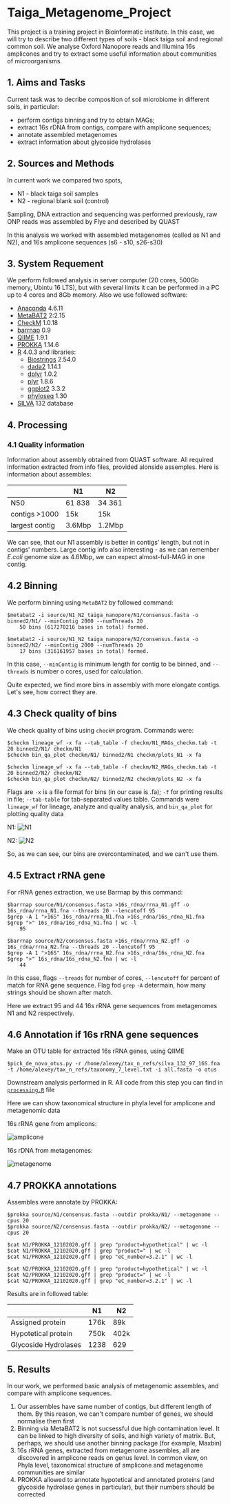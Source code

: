 # Taiga_Metagenome_Project

This project is a training project in Bioinformatic institute. In this case, we will try to describe two different types of soils - black taiga soil and regional common soil. We analyse Oxford Nanopore reads and Illumina 16s amplicones and try to extract some useful information about communities of microorganisms.

## 1. Aims and Tasks

Current task was to decribe composition of soil microbiome in different soils, in particular:

* perform contigs binning and try to obtain MAGs;
* extract 16s rDNA from contigs, compare with amplicone sequences;
* annotate assembled metagenomes
* extract information about glycoside hydrolases

## 2. Sources and Methods

In current work we compared two spots,

* N1 - black taiga soil samples
* N2 - regional blank soil (control)

Sampling, DNA extraction and sequencing was performed previously, raw ONP reads was assembled by Flye and described by QUAST

In this analysis we worked with assembled metagenomes (called as N1 and N2), and 16s amplicone sequences (s6 - s10, s26-s30)

## 3. System Requement

We perform followed analysis in server computer (20 cores, 500Gb memory, Ubintu 16 LTS), but with several limits it can be performed in a PC up to 4 cores and 8Gb memory. Also we use followed software:

* [Anaconda](https://www.anaconda.com/) 4.6.11
* [MetaBAT2](https://bitbucket.org/berkeleylab/metabat/src/master/) 2:2.15
* [CheckM](https://github.com/Ecogenomics/CheckM/wiki) 1.0.18
* [barrnap](https://github.com/tseemann/barrnap) 0.9
* [QIIME](http://qiime.org/) 1.9.1
* [PROKKA](https://github.com/tseemann/prokka) 1.14.6
* [R](https://www.r-project.org/) 4.0.3 and libraries:
    * [Biostrings](https://rdrr.io/bioc/Biostrings/) 2.54.0
    * [dada2](https://benjjneb.github.io/dada2/tutorial.html) 1.14.1
    * [dplyr](https://dplyr.tidyverse.org/) 1.0.2
    * [plyr](https://www.rdocumentation.org/packages/plyr/versions/1.8.6) 1.8.6
    * [ggplot2](https://ggplot2.tidyverse.org/) 3.3.2
    * [phyloseq](https://joey711.github.io/phyloseq/) 1.30
* [SILVA](https://www.arb-silva.de/) 132 database


## 4. Processing

### 4.1 Quality information

Information about assembly obtained from QUAST software. All required information extracted from info files, provided alonside assemples. Here is information about assembles:

|   | N1 | N2 |
|---|----|----|
|N50   | 61 838 | 34 361 |
|contigs >1000  |15k|15k|
|largest contig   | 3.6Mbp | 1.2Mbp|

We can see, that our N1 assembly is better in contigs' length, but not in contigs' numbers. Large contig info also interesting - as we can remember *E.coli* genome size as 4.6Mbp, we can expect almost-full-MAG in one contig.

## 4.2 Binning

We perform binning using `MetaBAT2` by followed command:

```
$metabat2 -i source/N1_N2_taiga_nanopore/N1/consensus.fasta -o binned2/N1/ --minContig 2000 --numThreads 20
    50 bins (617270216 bases in total) formed.

$metabat2 -i source/N1_N2_taiga_nanopore/N2/consensus.fasta -o binned2/N2/ --minContig 2000 --numThreads 20
    17 bins (316161957 bases in total) formed.
```

In this case, `--minContig` is minimum length for contig to be binned, and `--threads` is number o cores, used for calculation.

Quite expected, we find more bins in assembly with more elongate contigs. Let's see, how correct they are.

## 4.3 Check quality of bins

We check quality of bins using `checkM` program. Commands were:

```
$checkm lineage_wf -x fa --tab_table -f checkm/N1_MAGs_checkm.tab -t 20 binned2/N1/ checkm/N1
$checkm bin_qa_plot checkm/N1/ binned2/N1 checkm/plots_N1 -x fa

$checkm lineage_wf -x fa --tab_table -f checkm/N2_MAGs_checkm.tab -t 20 binned2/N2/ checkm/N2
$checkm bin_qa_plot checkm/N2/ binned2/N2 checkm/plots_N2 -x fa
```

Flags are `-x` is a file format for bins (in our case is .fa); `-f` for printing results in file; `--tab-table` for tab-separated values table. Commands were `lineage_wf` for lineage, analyze and quality analysis, and `bin_qa_plot` for plotting quality data

N1:
![N1](N1_bin_qa_plot.jpg)

N2:
![N2](N2_bin_qa_plot.jpg)

So, as we can see, our bins are overcontaminated, and we can't use them.


## 4.5 Extract rRNA gene

For rRNA genes extraction, we use Barrnap by this command:
```
$barrnap source/N1/consensus.fasta >16s_rdna/rrna_N1.gff -o 16s_rdna/rrna_N1.fna --threads 20 --lencutoff 95
$grep -A 1 ">16S" 16s_rdna/rrna_N1.fna >16s_rdna/16s_rdna_N1.fna
$grep ">" 16s_rdna/16s_rdna_N1.fna | wc -l
    95

$barrnap source/N2/consensus.fasta >16s_rdna/rrna_N2.gff -o 16s_rdna/rrna_N2.fna --threads 20 --lencutoff 95
$grep -A 1 ">16S" 16s_rdna/rrna_N2.fna >16s_rdna/16s_rdna_N2.fna
$grep ">" 16s_rdna/16s_rdna_N2.fna | wc -l
    44
```

In this case, flags `--treads` for number of cores, `--lencutoff` for percent of match for RNA gene sequence. Flag fod `grep` `-A` determain, how many strings should be shown after match.

Here we extract 95 and 44 16s rRNA gene sequences from metagenomes N1 and N2 respectively.

## 4.6 Annotation if 16s rRNA gene sequences

Make an OTU table for extracted 16s rRNA genes, using QIIME

```
$pick_de_novo_otus.py -r /home/alexey/tax_n_refs/silva_132_97_16S.fna -t /home/alexey/tax_n_refs/taxonomy_7_level.txt -i all.fasta -o otus
```
Downstream analysis performed in R. All code from this step you can find in [`processing.R`](../blob/main/Processing.R) file

Here we can show taxonomical structure in phyla level for amplicone and metagenomic data

16s rRNA gene from amplicons:

![amplicone](amplicons.jpg)

16s rDNA from metagenomes:

![metagenome](metagenome.jpg)

## 4.7 PROKKA annotations

Assembles were annotate by PROKKA:

```
$prokka source/N1/consensus.fasta --outdir prokka/N1/ --metagenome --cpus 20
$prokka source/N2/consensus.fasta --outdir prokka/N2/ --metagenome --cpus 20

$cat N1/PROKKA_12102020.gff | grep "product=hypothetical" | wc -l
$cat N1/PROKKA_12102020.gff | grep "product=" | wc -l
$cat N1/PROKKA_12102020.gff | grep "eC_number=3.2.1" | wc -l

$cat N2/PROKKA_12102020.gff | grep "product=hypothetical" | wc -l
$cat N2/PROKKA_12102020.gff | grep "product=" | wc -l
$cat N2/PROKKA_12102020.gff | grep "eC_number=3.2.1" | wc -l
```
Results are in followed table:

|   | N1 | N2 |
|---|----|----|
|Assigned protein   | 176k | 89k |
|Hypotetical protein  |750k | 402k|
| Glycoside Hydrolases | 1238 | 629 |

## 5. Results

In our work, we performed basic analysis of metagenomic assembles, and compare with amplicone sequences. 
1. Our assembles have same number of contigs, but different length of them. By this reason, we can't compare number of genes, we should normalise them first
2. Binning via MetaBAT2 is not sucsessful due high contamination level. It can be linked to high diversity of soils, and high variety of matrix. But, perhaps, we should use another binning package (for example, Maxbin)
3. 16s rRNA genes, extracted from metagenome assembles, all are discovered in amplicone reads on genus level. In common view, on Phyla level, taxonomical structure of amplicone and metagenome communities are similar
4. PROKKA allowed to annotate hypotetical and annotated proteins (and glycoside hydrolase genes in particular), but their numbers should be corrected



